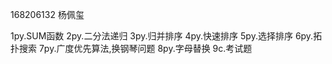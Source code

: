 168206132 杨佩玺

1py.SUM函数
2py.二分法递归
3py.归并排序
4py.快速排序
5py.选择排序
6py.拓扑搜索
7py.广度优先算法,换钢琴问题
8py.字母替换
9c.考试题
